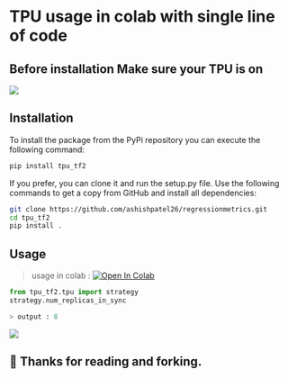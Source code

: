 # TPU usage in colab with single line of code

## Before installation Make sure your TPU is on

![](https://camo.githubusercontent.com/dd817760c179975842deecf76ca0f31f4ac5a0dfddd6d57a393c1e8ac2156a58/68747470733a2f2f692e737461636b2e696d6775722e636f6d2f41444e666f2e706e67)

## Installation

To install the package from the PyPi repository you can execute the following
command:

```sh
pip install tpu_tf2
```
If you prefer, you can clone it and run the setup.py file. Use the following commands to get a copy from GitHub and install all dependencies:
```bash
git clone https://github.com/ashishpatel26/regressionmetrics.git
cd tpu_tf2
pip install .
```
## Usage

> usage in colab : [![Open In Colab](https://colab.research.google.com/assets/colab-badge.svg)](https://colab.research.google.com/github/ashishpatel26/tpu_tf2/blob/main/demo_colab.ipynb)

```python
from tpu_tf2.tpu import strategy
strategy.num_replicas_in_sync

> output : 8
```

![](https://github.com/ashishpatel26/tpu_tf2/blob/main/tpu_tf2.gif?raw=true)

💁 Thanks for reading and forking.
---

